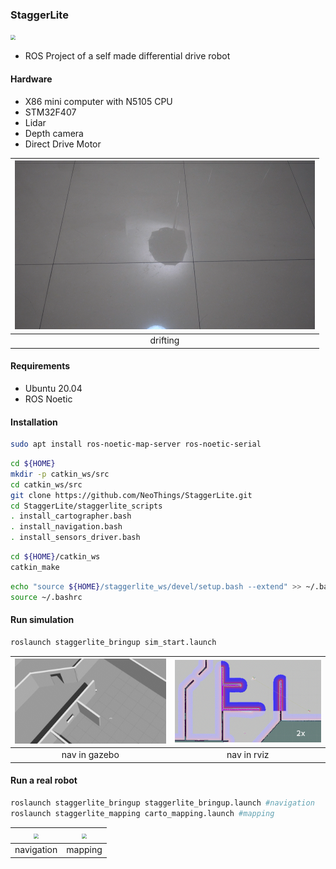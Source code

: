 ### StaggerLite

<img src="media/move_forward.gif" style="zoom: 50%;" />

- ROS Project of a self made differential drive robot

#### Hardware

- X86 mini computer with N5105 CPU
- STM32F407
- Lidar
- Depth camera
- Direct Drive Motor

| <img src="media/drift.gif" style="zoom:50%;" /> |
| :---------------------------------------------: |
|                    drifting                     |

#### Requirements

- Ubuntu 20.04
- ROS Noetic

#### Installation

```bash
sudo apt install ros-noetic-map-server ros-noetic-serial
```

```bash
cd ${HOME}
mkdir -p catkin_ws/src
cd catkin_ws/src
git clone https://github.com/NeoThings/StaggerLite.git
cd StaggerLite/staggerlite_scripts
. install_cartographer.bash
. install_navigation.bash
. install_sensors_driver.bash
```

```bash
cd ${HOME}/catkin_ws
catkin_make
```

```bash
echo "source ${HOME}/staggerlite_ws/devel/setup.bash --extend" >> ~/.bashrc
source ~/.bashrc
```

#### Run simulation

```bash
roslaunch staggerlite_bringup sim_start.launch 
```

| <img src="media/gazebo_nav.gif" style="zoom:50%;" /> | <img src="media/rviz_nav.gif" style="zoom:50%;" /> |
| :--------------------------------------------------: | :------------------------------------------------: |
|                    nav in gazebo                     |                    nav in rviz                     |

#### Run a real robot

```bash
roslaunch staggerlite_bringup staggerlite_bringup.launch #navigation
roslaunch staggerlite_mapping carto_mapping.launch #mapping
```

| <img src="media/navigation.gif" style="zoom:50%;" /> | <img src="media/mapping.gif" style="zoom:50%;" /> |
| :--------------------------------------------------: | :-----------------------------------------------: |
|                      navigation                      |                      mapping                      |

